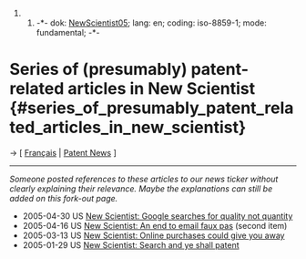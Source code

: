 1.  1.  -\*- dok: [NewScientist05](NewScientist05 "wikilink"); lang: en;
        coding: iso-8859-1; mode: fundamental; -\*-

# Series of (presumably) patent-related articles in New Scientist {#series_of_presumably_patent_related_articles_in_new_scientist}

-\> \[ [ Français](NewScientist05Fr "wikilink") \| [ Patent
News](SwpatcninoEn "wikilink") \]

------------------------------------------------------------------------

*Someone posted references to these articles to our news ticker without
clearly explaining their relevance. Maybe the explanations can still be
added on this fork-out page.*

-   2005-04-30 US [New Scientist: Google searches for quality not
    quantity](http://www.newscientist.com/channel/info-tech/mg18624975.900 "wikilink")
-   2005-04-16 US [New Scientist: An end to email faux
    pas](http://www.newscientist.com/article.ns?id=mg18624957.100 "wikilink")
    (second item)
-   2005-03-13 US [New Scientist: Online purchases could give you
    away](http://www.newscientist.com/channel/info-tech/dn7149 "wikilink")
-   2005-01-29 US [New Scientist: Search and ye shall
    patent](http://www.newscientist.com/article.ns?id=mg18524846.600 "wikilink")
